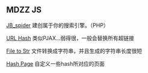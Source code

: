 MDZZ JS
----

[JB_spider](./spider/)
建创属于你的搜索引擎。（PHP）

[URL Hash](./urlhash/)
类似PJAX...弱得很，一般会替换所有超链接

[File to Str](./file2str/)
文件转换成字符串，并且生成的字符串长度很短

[Hash Page](./hashpage/)
自定义一些hash所对应的页面